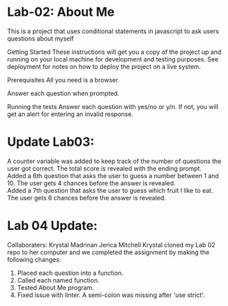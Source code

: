 # Lab-02: About Me
This is a project that uses conditional statements in javascript to ask users questions about myself

Getting Started
These instructions will get you a copy of the project up and running on your local machine for development and testing purposes. See deployment for notes on how to deploy the project on a live system.

Prerequisites
All you need is a browser.

Answer each question when prompted.

Running the tests
Answer each question with yes/no or y/n. If not, you will get an alert for entering an invalid response.


# Update Lab03:
A counter variable was added to keep track of the number of questions the user got correct. The total score is revealed with the ending prompt.
<br>
Added a 6th question that asks the user to guess a number between 1 and 10. The user gets 4 chances before the answer is revealed.
<br>
Added a 7th question that asks the user to guess which fruit I like to eat. The user gets 6 chances before the answer is revealed.

# Lab 04 Update:

Collaboraters:
Krystal Madrinan
Jerica Mitchell
Krystal cloned my Lab 02 repo to her computer and we completed the assignment by making the following changes:
<ol>
<li>Placed each question into a function.</li>
<li>Called each named function.</li>
<li>Tested About Me program.</li>
<li>Fixed issue with linter. A semi-colon was missing after 'use strict'.</li>
</ol>